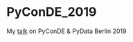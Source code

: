 # PyConDE_2019
My [talk](https://docs.google.com/presentation/d/1JTwgYQpPoeI0MfRJ1DMK6KDkpUz9nsBj1l5I-YjjP-o/edit?usp=sharing) on PyConDE &amp; PyData Berlin 2019
